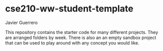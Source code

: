 # cse210-ww-student-template
Javier Guerrero

This repository contains the starter code for many different projects. They are arranged folders by week. There is also an an empty sandbox project that can be used to play around with any concept you would like.

